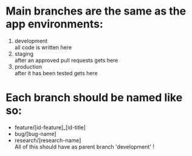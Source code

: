 # Main branches are the same as the app environments: 
  1. development \
    all code is written here 
  2. staging \
    after an approved pull requests gets here 
  3. production \
    after it has been tested gets here
# Each branch should be named like so:
  * feature/[id-feature]_[id-title] 
  * bug/[bug-name] 
  * research/[research-name] \
    All of this should have as parent branch 'development' ! 
